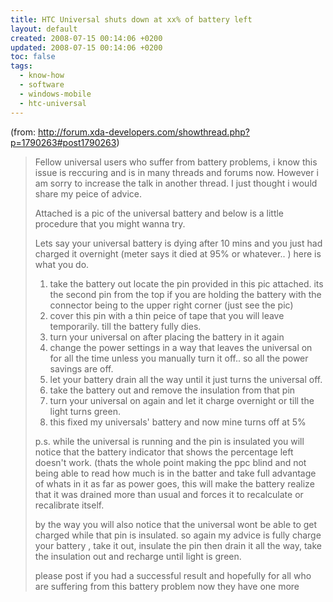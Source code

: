 ```yaml
---
title: HTC Universal shuts down at xx% of battery left
layout: default
created: 2008-07-15 00:14:06 +0200
updated: 2008-07-15 00:14:06 +0200
toc: false
tags:
  - know-how
  - software
  - windows-mobile
  - htc-universal
---
```

(from: <http://forum.xda-developers.com/showthread.php?p=1790263#post1790263>)

> Fellow universal users who suffer from battery problems, i know this issue is reccuring and is in many threads and
> forums now. However i am sorry to increase the talk in another thread. I just thought i would share my peice of
> advice.
>
> Attached is a pic of the universal battery and below is a little procedure that you might wanna try.
>
> Lets say your universal battery is dying after 10 mins and you just had charged it overnight (meter says it died at
> 95% or whatever.. ) here is what you do.
>
> 1. take the battery out locate the pin provided in this pic attached. its the second pin from the top if you are
>    holding the battery with the connector being to the upper right corner (just see the pic)
> 1. cover this pin with a thin peice of tape that you will leave temporarily. till the battery fully dies.
> 1. turn your universal on after placing the battery in it again
> 1. change the power settings in a way that leaves the universal on for all the time unless you manually turn it off..
>    so all the power savings are off.
> 1. let your battery drain all the way until it just turns the universal off.
> 1. take the battery out and remove the insulation from that pin
> 1. turn your universal on again and let it charge overnight or till the light turns green.
> 1. this fixed my universals' battery and now mine turns off at 5%
>
> p.s. while the universal is running and the pin is insulated you will notice that the battery indicator that shows
> the percentage left doesn't work. (thats the whole point making the ppc blind and not being able to read how much is
> in the batter and take full advantage of whats in it as far as power goes, this will make the battery realize that it
> was drained more than usual and forces it to recalculate or recalibrate itself.
>
> by the way you will also notice that the universal wont be able to get charged while that pin is insulated. so again
> my advice is fully charge your battery , take it out, insulate the pin then drain it all the way, take the insulation
> out and recharge until light is green.
>
> please post if you had a successful result and hopefully for all who are suffering from this battery problem now they
> have one more
